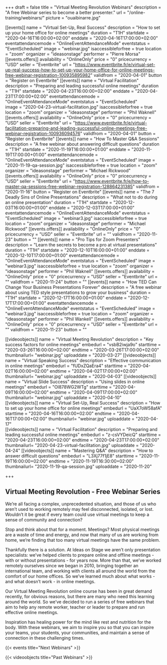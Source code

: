+++
draft 			= false
title 			= "Virtual Meeting Revolution Webinars"
description		= "A free Webinar series to become a better presenter."
url	 			= "/online-training/webinars/"
picture			= "ouaibinarre.jpg"

[[events]]
	name		= "Virtual Set-Up, Real Success"
	description	= "How to set up your home office for online meetings"
	duration	= "T1H"
	startdate	= "2020-04-16T16:00:00+02:00"
	enddate		= "2020-04-16T17:00:00+02:00"
	eventattendancemode = "OnlineEventAttendanceMode"
	eventstatus	= "EventScheduled"
	image		= "webinar.jpg"
	isaccessibleforfree = true
	location		= "zoom"
	organizer	= "ideasonstage"
	performer	= "Pierre Morsa"
	[[events.offers]]
		availability = "OnlineOnly"
		price		= "0"
		pricecurrency = "USD"
		seller 		= "Eventbrite"
		url 			= "https://www.eventbrite.fr/e/virtual-set-up-real-success-how-to-set-up-your-home-office-for-online-meetings-free-webinar-registration-100935895982"
		validfrom 	= "2020-04-01"
		button 		= "Register on Eventbrite"
[[events]]
	name		= "Virtual Facilitation"
	description	= "Preparing and leading successful online meetings"
	duration	= "T1H"
	startdate	= "2020-04-23T16:00:00+02:00"
	enddate		= "2020-04-23T17:00:00+02:00"
	eventattendancemode = "OnlineEventAttendanceMode"
	eventstatus	= "EventScheduled"		
	image		= "2020-04-23-virtual-facilitation.jpg"
	isaccessibleforfree = true
	location		= "zoom"
	organizer	= "ideasonstage"
	performer	= "Phil Waknell"
	[[events.offers]]
		availability = "OnlineOnly"
		price 		= "0"
		pricecurrency = "USD"
		seller 		= "Eventbrite"
		url 			= "https://www.eventbrite.fr/e/virtual-facilitation-preparing-and-leading-successful-online-meetings-free-webinar-registration-100936094576"
		validfrom 	= "2020-04-01"
		button 		= "Register on Eventbrite"
[[events]]
	name		= "How To Master Q&A Sessions"
	description	= "A free webinar about answering difficult questions"
	duration	= "T1H"
	startdate	= "2020-11-19T16:00:00+01:00"
	enddate		= "2020-11-19T17:00:00+01:00"
	eventattendancemode = "OnlineEventAttendanceMode"
	eventstatus	= "EventScheduled"
	image		= "2020-11-19-qa-session.jpg"
	isaccessibleforfree = true
	location		= "zoom"
	organizer	= "ideasonstage"
	performer	= "Michael Rickwood"
	[[events.offers]]
		availability = "OnlineOnly"
		price 		= "0"
		pricecurrency = "USD"
		seller 		= "Eventbrite"
		url 			= "https://www.eventbrite.fr/e/how-to-master-qa-sessions-free-webinar-registration-128864231385"
		validfrom 	= "2020-11-16"
		button 		= "Register on Eventbrite"
[[events]]
	name		= "The 7 Deadly Sins of Online Presentations"
	description	= "What not to do during an online presentation"
	duration	= "T1H"
	startdate	= "2020-12-03T16:00:00+01:00"
	enddate		= "2020-12-03T17:00:00+01:00"
	eventattendancemode = "OnlineEventAttendanceMode"
	eventstatus	= "EventScheduled"
	image		= "webinar3.jpg"
	isaccessibleforfree = true
	location		= "zoom"
	organizer	= "ideasonstage"
	performer	= "Michael Rickwood"
	[[events.offers]]
		availability = "OnlineOnly"
		price 		= "0"
		pricecurrency = "USD"
		seller 		= "Eventbrite"
		url 			= ""
		validfrom 	= "2020-11-23"
		button 		= ""
[[events]]
	name		= "Pro Tips for Zoom Presenters"
	description	= "Learn the secrets to become a pro at virtual presentations"
	duration	= "T1H"
	startdate	= "2020-12-10T16:00:00+01:00"
	enddate		= "2020-12-10T17:00:00+01:00"
	eventattendancemode = "OnlineEventAttendanceMode"
	eventstatus	= "EventScheduled"
	image		= "webinar3.jpg"
	isaccessibleforfree = true
	location		= "zoom"
	organizer	= "ideasonstage"
	performer	= "Phil Waknell"
	[[events.offers]]
		availability = "OnlineOnly"
		price 		= "0"
		pricecurrency = "USD"
		seller 		= "Eventbrite"
		url 			= ""
		validfrom 	= "2020-11-24"
		button 		= ""
[[events]]
	name		= "How TED Can Change Your Business Presentations Forever"
	description	= "A free webinar about using TED style presentations to grow your business"
	duration	= "T1H"
	startdate	= "2020-12-17T16:00:00+01:00"
	enddate		= "2020-12-17T17:00:00+01:00"
	eventattendancemode = "OnlineEventAttendanceMode"
	eventstatus	= "EventScheduled"
	image		= "webinar3.jpg"
	isaccessibleforfree = true
	location		= "zoom"
	organizer	= "ideasonstage"
	performer	= "Phil Wankell"
	[[events.offers]]
		availability = "OnlineOnly"
		price 		= "0"
		pricecurrency = "USD"
		seller 		= "Eventbrite"
		url 			= ""
		validfrom 	= "2020-11-23"
		button 		= ""

				
[[videoobjects]]
	name		= "Virtual Meeting Revolution"
	description	= "Key success factors for online meetings"
	embedurl		= "vsbB2iwja9o"
	starttime	= "2020-03-26T16:00:00+02:00"
	endtime		= "2020-03-26T17:00:00+02:00"
	thumbnailurl= "webinar.jpg"
	uploaddate	= "2020-03-27"
[[videoobjects]]
	name		= "Virtual Speaking Success"
	description	= "Effective communication in online meetings"
	embedurl		= "fUDxZQaEra4"
	starttime	= "2020-04-02T16:00:00+02:00"
	endtime		= "2020-04-02T17:00:00+02:00"
	thumbnailurl= "webinar.jpg"
	uploaddate	= "2020-04-03"
[[videoobjects]]
	name		= "Virtual Slide Success"
	description	= "Using slides in online meetings"
	embedurl		= "Ol878WG2WTg"
	starttime	= "2020-04-09T16:00:00+02:00"
	endtime		= "2020-04-09T17:00:00+02:00"
	thumbnailurl= "webinar.jpg"
	uploaddate	= "2020-04-10"	
[[videoobjects]]
	name		= "Virtual Set-Up, Real Success"
	description	= "How to set up your home office for online meetings"
	embedurl		= "UaX7oW58afA"
	starttime	= "2020-04-16T16:00:00+02:00"
	endtime		= "2020-04-16T17:00:00+02:00"
	thumbnailurl= "webinar.jpg"
	uploaddate	= "2020-04-17"	
[[videoobjects]]
	name		= "Virtual Facilitation"
	description	= "Preparing and leading successful online meetings"
	embedurl		= "z-csVYDeicQ"
	starttime	= "2020-04-23T16:00:00+02:00"
	endtime		= "2020-04-23T17:00:00+02:00"
	thumbnailurl= "2020-04-23-virtual-facilitation.jpg"
	uploaddate	= "2020-04-24"
[[videoobjects]]
	name		= "Mastering Q&A"
	description	= "How to answer difficult questions"
	embedurl		= "L3Xj77f1jE8"
	starttime	= "2020-11-19T16:00:00+02:00"
	endtime		= "2020-11-19T16:30:00+02:00"
	thumbnailurl= "2020-11-19-qa-session.jpg"
	uploaddate	= "2020-11-20"
	
+++

## Virtual Meeting Revolution - Free Webinar Series

We’re all facing a complex, unprecedented situation, and those of us who aren’t used to working remotely may feel disconnected, isolated, or lost. Wouldn’t it be great if every team could use virtual meetings to keep a sense of community and connection?

Stop and think about that for a moment. Meetings? Most physical meetings are a waste of time and energy, and now that many of us are working from home, we’re finding that too many virtual meetings have the same problem.

Thankfully there is a solution. At Ideas on Stage we aren’t only presentation specialists: we’ve helped clients to prepare online and offline meetings - with or without presentations - for years now. More than that, we’ve worked remotely ourselves since we began in 2010, bringing together an international team, and working with clients all around the world from the comfort of our home offices. So we’ve learned much about what works - and what doesn’t work - in online meetings. 

Our Virtual Meeting Revolution online course has been in great demand recently, for obvious reasons, but there are many who need this learning around the world. So we’ve decided to run a series of free webinars that aim to help any remote worker, teacher or leader to prepare and run effective online meetings.

Inspiration has healing power for the mind like rest and nutrition for the body. With these webinars, we aim to inspire you so that you can inspire your teams, your students, your communities, and maintain a sense of connection in these challenging times.

{{< events title="Next Webinars" >}}

{{< videoobjects title="Past Webinars" >}}